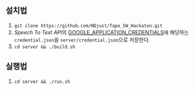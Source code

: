 ## 설치법

1. ```git clone https://github.com/NDjust/Tape_SW_Hackaton.git```
2. *Speech To Text API*의 [GOOGLE_APPLICATION_CREDENTIALS](https://cloud.google.com/speech-to-text/docs/reference/libraries#setting_up_authentication)에 해당하는 `credential.json`을 `server/credential.json`으로 저장한다.
3. ```cd server && ./build.sh```

## 실행법

1. ```cd server && ./run.sh```
